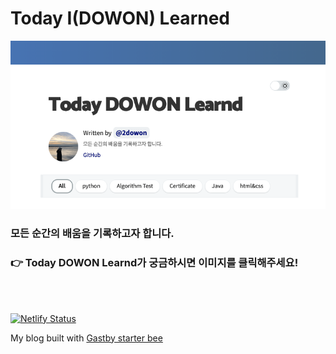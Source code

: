 # Today I(DOWON) Learned
[![TIL](./content/assets/TIL.png)](https://2dowon.netlify.app/)
### 모든 순간의 배움을 기록하고자 합니다.

### 👉 Today DOWON Learnd가 궁금하시면 이미지를 클릭해주세요!


</br>
</br>

[![Netlify Status](https://api.netlify.com/api/v1/badges/1713ca26-6ee9-44fe-8ee4-3ec8fedc50ff/deploy-status)](https://app.netlify.com/sites/2dowon/deploys)

My blog built with [Gastby starter bee](https://github.com/JaeYeopHan/gatsby-starter-bee)
